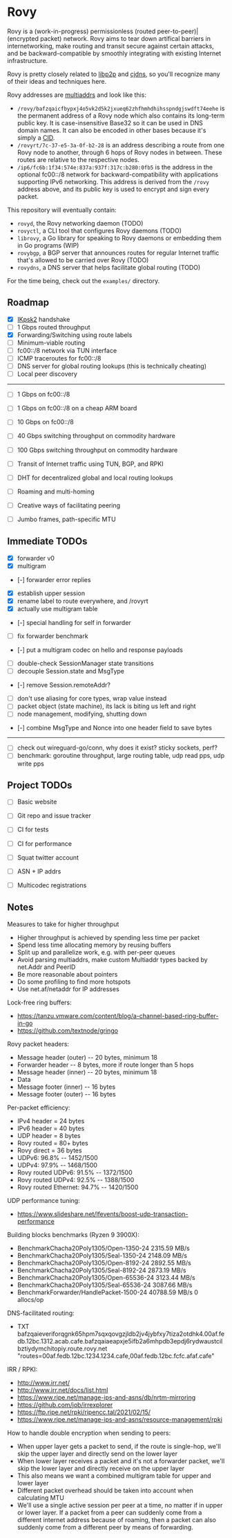# Rovy

Rovy is a (work-in-progress) permissionless (routed peer-to-peer)|(encrypted packet) network. Rovy aims to tear down artifical barriers in internetworking, make routing and transit secure against certain attacks, and be backward-compatible by smoothly integrating with existing Internet infrastructure.

Rovy is pretty closely related to [libp2p](https://libp2p.io) and [cjdns](https://github.com/cjdelisle/cjdns), so you'll recognize many of their ideas and techniques here.

Rovy addresses are [multiaddrs](https://multiformats.io) and look like this:

- `/rovy/bafzqaicfbypxj4o5vk2d5k2jxueq62zhfhmhdhihsspndgjswdft74eehe` is the permanent address of a Rovy node which also contains its long-term public key. It is case-insensitive Base32 so it can be used in DNS domain names. It can also be encoded in other bases because it's simply a [CID](https://github.com/multiformats/cid).
- `/rovyrt/7c-37-e5-3a-0f-b2-28` is an address describing a route from one Rovy node to another, through 6 hops of Rovy nodes in between. These routes are relative to the respective nodes.
- `/ip6/fc6b:1f34:574e:837a:937f:317c:b280:0fb5` is the address in the optional fc00::/8 network for backward-compatibility with applications supporting IPv6 networking. This address is derived from the `/rovy` address above, and its public key is used to encrypt and sign every packet.

This repository will eventually contain:

- `rovyd`, the Rovy networking daemon (TODO)
- `rovyctl`, a CLI tool that configures Rovy daemons (TODO)
- `librovy`, a Go library for speaking to Rovy daemons or embedding them in Go programs (WIP)
- `rovybgp`, a BGP server that announces routes for regular Internet traffic that's allowed to be carried over Rovy (TODO)
- `rovydns`, a DNS server that helps facilitate global routing (TODO)

For the time being, check out the `examples/` directory.

## Roadmap

- [x] [IKpsk2](https://noiseprotocol.org/noise.html) handshake
- [ ] 1 Gbps routed throughput
- [x] Forwarding/Switching using route labels
- [ ] Minimum-viable routing
- [ ] fc00::/8 network via TUN interface
- [ ] ICMP traceroutes for fc00::/8
- [ ] DNS server for global routing lookups (this is technically cheating)
- [ ] Local peer discovery
- ---
- [ ] 1 Gbps on fc00::/8
- [ ] 1 Gbps on fc00::/8 on a cheap ARM board
- [ ] 10 Gbps on fc00::/8
- [ ] 40 Gbps switching throughput on commodity hardware
- [ ] 100 Gbps switching throughput on commodity hardware
- [ ] Transit of Internet traffic using TUN, BGP, and RPKI
- [ ] DHT for decentralized global and local routing lookups
- [ ] Roaming and multi-homing
- [ ] Creative ways of facilitating peering
- [ ] Jumbo frames, path-specific MTU


## Immediate TODOs

- [x] forwarder v0
- [x] multigram
- [-] forwarder error replies
- [x] establish upper session
- [x] rename label to route everywhere, and /rovyrt
- [x] actually use multigram table
- [-] special handling for self in forwarder
- [ ] fix forwarder benchmark
- [-] put a multigram codec on hello and response payloads
- [ ] double-check SessionManager state transitions
- [ ] decouple Session.state and MsgType
- [-] remove Session.remoteAddr?
- [ ] don't use aliasing for core types, wrap value instead
- [ ] packet object (state machine), its lack is biting us left and right
- [ ] node management, modifying, shutting down
- [-] combine MsgType and Nonce into one header field to save bytes
- ---
- [ ] check out wireguard-go/conn, why does it exist? sticky sockets, perf?
- [ ] benchmark: goroutine throughput, large routing table, udp read pps, udp write pps

## Project TODOs

- [ ] Basic website
- [ ] Git repo and issue tracker
- [ ] CI for tests
- [ ] CI for performance
- [ ] Squat twitter account
- [ ] ASN + IP addrs
- [ ] Multicodec registrations


## Notes

Measures to take for higher throughput

- Higher throughput is achieved by spending less time per packet
- Spend less time allocating memory by reusing buffers
- Split up and parallelize work, e.g. with per-peer queues
- Avoid parsing multiaddrs, make custom Multiaddr types backed by net.Addr and PeerID
- Be more reasonable about pointers
- Do some profiling to find more hotspots
- Use net.af/netaddr for IP addresses

Lock-free ring buffers:

- https://tanzu.vmware.com/content/blog/a-channel-based-ring-buffer-in-go
- https://github.com/textnode/gringo

Rovy packet headers:

- Message header (outer) -- 20 bytes, minimum 18
- Forwarder header       --  8 bytes, more if route longer than 5 hops
- Message header (inner) -- 20 bytes, minimum 18
- Data
- Message footer (inner) -- 16 bytes
- Message footer (outer) -- 16 bytes

Per-packet efficiency:

- IPv4 header = 24 bytes
- IPv6 header = 40 bytes
- UDP header = 8 bytes
- Rovy routed = 80+ bytes
- Rovy direct = 36 bytes
- UDPv6:                96.8% -- 1452/1500
- UDPv4:                97.9% -- 1468/1500
- Rovy routed UDPv6:    91.5% -- 1372/1500
- Rovy routed UDPv4:    92.5% -- 1388/1500
- Rovy routed Ethernet: 94.7% -- 1420/1500

UDP performance tuning:

- https://www.slideshare.net/lfevents/boost-udp-transaction-performance

Building blocks benchmarks (Ryzen 9 3900X):

- BenchmarkChacha20Poly1305/Open-1350-24  2315.59 MB/s
- BenchmarkChacha20Poly1305/Seal-1350-24  2148.09 MB/s
- BenchmarkChacha20Poly1305/Open-8192-24  2892.55 MB/s
- BenchmarkChacha20Poly1305/Seal-8192-24  2873.19 MB/s
- BenchmarkChacha20Poly1305/Open-65536-24 3123.44 MB/s
- BenchmarkChacha20Poly1305/Seal-65536-24 3087.66 MB/s
- BenchmarkForwarder/HandlePacket-1500-24 40788.59 MB/s 0 allocs/op

DNS-facilitated routing:

- TXT bafzqaieveriforqgnk65hpm7sqxqovgzjldb2jv4jybfxy7tiza2otdhk4.00af.fedb.12bc.1312.acab.cafe.bafzqaiaeapxje5ifb2a6mhpdb3epdj6rydwaustcilbztiydymchitopiy.route.rovy.net "routes=00af.fedb.12bc.1234.1234.cafe,00af.fedb.12bc.fcfc.afaf.cafe"

IRR / RPKI:

- http://www.irr.net/
- http://www.irr.net/docs/list.html
- https://www.ripe.net/manage-ips-and-asns/db/nrtm-mirroring
- https://github.com/job/irrexplorer
- https://ftp.ripe.net/rpki/ripencc.tal/2021/02/15/
- https://www.ripe.net/manage-ips-and-asns/resource-management/rpki

How to handle double encryption when sending to peers:

- When upper layer gets a packet to send, if the route is single-hop, we'll skip the upper layer and directly send on the lower layer
- When lower layer receives a packet and it's not a forwarder packet, we'll skip the lower layer and directly receive on the upper layer
- This also means we want a combined multigram table for upper and lower layer
- Different packet overhead should be taken into account when calculating MTU
- We'll use a single active session per peer at a time, no matter if in upper or lower layer. If a packet from a peer can suddenly come from a different internet address because of roaming, then a packet can also suddenly come from a different peer by means of forwarding.
